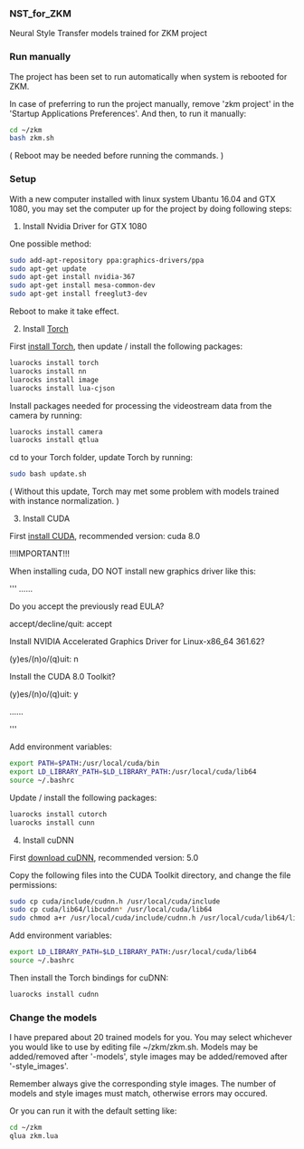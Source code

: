 ### NST_for_ZKM
Neural Style Transfer models trained for ZKM project


### Run manually
The project has been set to run automatically when system is rebooted for ZKM. 

In case of preferring to run the project manually, remove 'zkm project' in the 'Startup Applications Preferences'. And then, to run it manually:
```bash
cd ~/zkm
bash zkm.sh
```
( Reboot may be needed before running the commands. )


### Setup
With a new computer installed with linux system Ubantu 16.04 and GTX 1080, you may set the computer up for the project by doing following steps:

1) Install Nvidia Driver for GTX 1080

One possible method:
```bash
sudo add-apt-repository ppa:graphics-drivers/ppa
sudo apt-get update
sudo apt-get install nvidia-367
sudo apt-get install mesa-common-dev
sudo apt-get install freeglut3-dev
```
Reboot to make it take effect.

2) Install [Torch](http://torch.ch/)

First [install Torch](http://torch.ch/docs/getting-started.html#installing-torch), then
update / install the following packages:
```bash
luarocks install torch
luarocks install nn
luarocks install image
luarocks install lua-cjson
```

Install packages needed for processing the videostream data from the camera by running:
```bash
luarocks install camera
luarocks install qtlua
```

cd to your Torch folder, update Torch by running:
```bash
sudo bash update.sh
```
( Without this update, Torch may met some problem with models trained with instance normalization. )

3) Install CUDA

First [install CUDA](https://developer.nvidia.com/cuda-downloads), recommended version: cuda 8.0

!!!IMPORTANT!!!

When installing cuda, DO NOT install new graphics driver like this:

'''
......

Do you accept the previously read EULA?

accept/decline/quit: accept

Install NVIDIA Accelerated Graphics Driver for Linux-x86_64 361.62?

(y)es/(n)o/(q)uit: n

Install the CUDA 8.0 Toolkit?

(y)es/(n)o/(q)uit: y

......

'''

Add environment variables:
```bash
export PATH=$PATH:/usr/local/cuda/bin
export LD_LIBRARY_PATH=$LD_LIBRARY_PATH:/usr/local/cuda/lib64
source ~/.bashrc
```

Update / install the following packages:
```bash
luarocks install cutorch
luarocks install cunn
```

4) Install cuDNN

First [download cuDNN](https://developer.nvidia.com/cudnn), recommended version: 5.0

Copy the following files into the CUDA Toolkit directory, and change the file permissions:
```bash
sudo cp cuda/include/cudnn.h /usr/local/cuda/include
sudo cp cuda/lib64/libcudnn* /usr/local/cuda/lib64
sudo chmod a+r /usr/local/cuda/include/cudnn.h /usr/local/cuda/lib64/libcudnn*
```

Add environment variables:
```bash
export LD_LIBRARY_PATH=$LD_LIBRARY_PATH:/usr/local/cuda/lib64
source ~/.bashrc
```

Then install the Torch bindings for cuDNN:
```bash
luarocks install cudnn
```

### Change the models
I have prepared about 20 trained models for you. You may select whichever you would like to use by editing file ~/zkm/zkm.sh. Models may be added/removed after '-models', style images may be added/removed after '-style_images'.

Remember always give the corresponding style images. The number of models and style images must match, otherwise errors may occured.

Or you can run it with the default setting like:
```bash
cd ~/zkm
qlua zkm.lua
```

